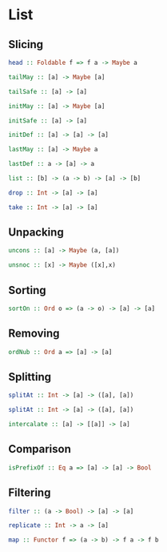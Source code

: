 List
====

Slicing
-------

```haskell
head :: Foldable f => f a -> Maybe a
```

```haskell
tailMay :: [a] -> Maybe [a]
```

```haskell
tailSafe :: [a] -> [a]
```

```haskell
initMay :: [a] -> Maybe [a]
```

```haskell
initSafe :: [a] -> [a]
```

```haskell
initDef :: [a] -> [a] -> [a]
```

```haskell
lastMay :: [a] -> Maybe a
```

```haskell
lastDef :: a -> [a] -> a
```

```haskell
list :: [b] -> (a -> b) -> [a] -> [b]
```

```haskell
drop :: Int -> [a] -> [a]
```

```haskell
take :: Int -> [a] -> [a]
```

Unpacking
---------

```haskell
uncons :: [a] -> Maybe (a, [a])
```

```haskell
unsnoc :: [x] -> Maybe ([x],x)
```

Sorting
---------

```haskell
sortOn :: Ord o => (a -> o) -> [a] -> [a]
```

Removing
---------

```haskell
ordNub :: Ord a => [a] -> [a]
```

Splitting
---------

```haskell
splitAt :: Int -> [a] -> ([a], [a])
```

```haskell
splitAt :: Int -> [a] -> ([a], [a])
```

```haskell
intercalate :: [a] -> [[a]] -> [a]
```

Comparison
---------

```haskell
isPrefixOf :: Eq a => [a] -> [a] -> Bool
```

Filtering
---------

```haskell
filter :: (a -> Bool) -> [a] -> [a]
```

```haskell
replicate :: Int -> a -> [a]
```

```haskell
map :: Functor f => (a -> b) -> f a -> f b
```
